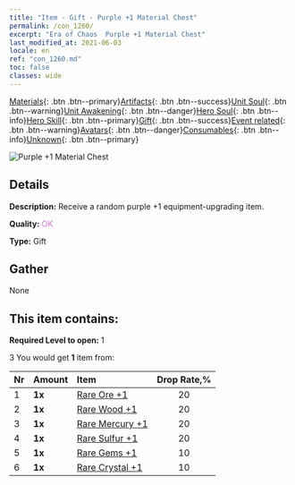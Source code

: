 ```yaml
---
title: "Item - Gift - Purple +1 Material Chest"
permalink: /con_1260/
excerpt: "Era of Chaos  Purple +1 Material Chest"
last_modified_at: 2021-06-03
locale: en
ref: "con_1260.md"
toc: false
classes: wide
---
```

 [Materials](/Items/){: .btn .btn--primary}[Artifacts](/Items/Artifacts/){: .btn .btn--success}[Unit Soul](/Items/UnitSoul/){: .btn .btn--warning}[Unit Awakening](/Items/UnitAwakening/){: .btn .btn--danger}[Hero Soul](/Items/HeroSoul/){: .btn .btn--info}[Hero Skill](/Items/HeroSkill/){: .btn .btn--primary}[Gift](/Items/Gift/){: .btn .btn--success}[Event related](/Items/Events/){: .btn .btn--warning}[Avatars](/Items/Avatars/){: .btn .btn--danger}[Consumables](/Items/Consumables/){: .btn .btn--info}[Unknown](/Items/Unknown/){: .btn .btn--primary}

 ![Purple +1 Material Chest](/images/t/i_304002.png)

## Details
 **Description:** Receive a random purple +1 equipment-upgrading item.

 **Quality:** <span style="color: #DA70D6">OK</span>

 **Type:** Gift

## Gather

  None

## This item contains:

 **Required Level to open:** 1

 3 You would get **1** item  from:

  | Nr | Amount |     Item    | Drop Rate,% |
  |:---|:-------|:------------|:---------:|
  | 1 |  **1x** | [Rare Ore +1](/Items/mat_40/) | 20 | 
  | 2 |  **1x** | [Rare Wood +1](/Items/mat_41/) | 20 | 
  | 3 |  **1x** | [Rare Mercury +1](/Items/mat_42/) | 20 | 
  | 4 |  **1x** | [Rare Sulfur +1](/Items/mat_43/) | 20 | 
  | 5 |  **1x** | [Rare Gems +1](/Items/mat_44/) | 10 | 
  | 6 |  **1x** | [Rare Crystal +1](/Items/mat_45/) | 10 | 
